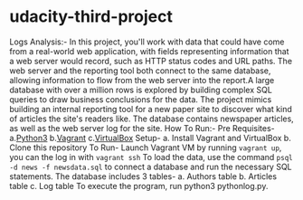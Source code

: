 # udacity-third-project
Logs Analysis:-
In this project, you'll work with data that could have come from a real-world web application, with fields representing information that a web server would record, such as HTTP status codes and URL paths. The web server and the reporting tool both connect to the same database, allowing information to flow from the web server into the report.A large database with over a million rows is explored by building complex SQL queries to draw business conclusions for the data. The project mimics building an internal reporting tool for a new paper site to discover what kind of articles the site's readers like. The database contains newspaper articles, as well as the web server log for the site.
How To Run:-
Pre Requisites-
  a.[Python3](https://www.python.org/)
  b.[Vagrant](https://www.vagrantup.com/)
  c.[VirtualBox](https://www.virtualbox.org/)
Setup-
a. Install Vagrant and VirtualBox
b. Clone this repository
To Run-
Launch Vagrant VM by running `vagrant up`, you can the log in with `vagrant ssh`
To load the data, use the command `psql -d news -f newsdata.sql` to connect a database and run the necessary SQL statements.
The database includes 3 tables-
a. Authors table
b. Articles table
c. Log table
To execute the program, run python3 pythonlog.py.
